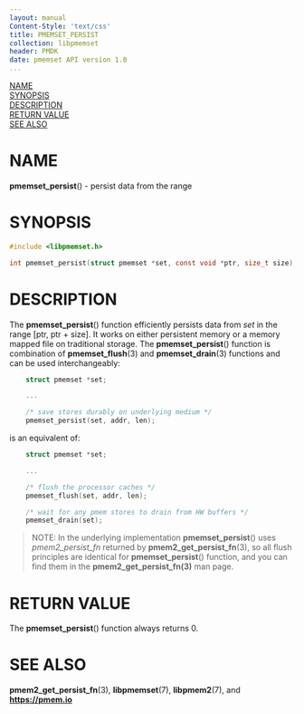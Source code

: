 ```yaml
---
layout: manual
Content-Style: 'text/css'
title: PMEMSET_PERSIST
collection: libpmemset
header: PMDK
date: pmemset API version 1.0
...
```


[comment]: <> (SPDX-License-Identifier: BSD-3-Clause)
[comment]: <> (Copyright 2021, Intel Corporation)

[comment]: <> (pmemset_persist.3 -- man page for libpmemset pmemset_persist function)

[NAME](#name)<br />
[SYNOPSIS](#synopsis)<br />
[DESCRIPTION](#description)<br />
[RETURN VALUE](#return-value)<br />
[SEE ALSO](#see-also)<br />

# NAME #

**pmemset_persist**() - persist data from the range

# SYNOPSIS #

```c
#include <libpmemset.h>

int pmemset_persist(struct pmemset *set, const void *ptr, size_t size);
```

# DESCRIPTION #

The **pmemset_persist**() function efficiently persists data from *set*
in the range [ptr, ptr + size]. It works on either persistent memory or a memory mapped file on traditional storage.
The **pmemset_persist**() function is combination of **pmemset_flush**(3) and **pmemset_drain**(3) functions
and can be used interchangeably:

```c
	struct pmemset *set;

	...

	/* save stores durably on underlying medium */
	pmemset_persist(set, addr, len);
```

is an equivalent of:

```c
	struct pmemset *set;

	...

	/* flush the processor caches */
	pmemset_flush(set, addr, len);

	/* wait for any pmem stores to drain from HW buffers */
	pmemset_drain(set);
```

>NOTE: In the underlying implementation **pmemset_persist**() uses *pmem2_persist_fn* returned by
**pmem2_get_persist_fn**(3), so all flush principles are identical for **pmemset_persist**()
function, and you can find them in the **pmem2_get_persist_fn(3)** man page.

# RETURN VALUE #

The **pmemset_persist**() function always returns 0.

# SEE ALSO #

**pmem2_get_persist_fn**(3), **libpmemset**(7), **libpmem2**(7),
and **<https://pmem.io>**
